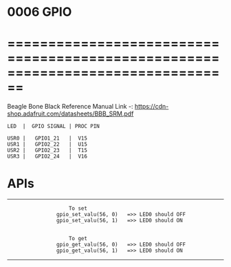 
#				0006 GPIO

================================================================================
===============================================================================


 
Beagle Bone Black Reference Manual
      Link -: https://cdn-shop.adafruit.com/datasheets/BBB_SRM.pdf
	
	
	

	LED  |	GPIO SIGNAL | PROC PIN

	USR0 |   GPIO1_21   |  V15
	USR1 |   GPIO2_22   |  U15
	USR2 |   GPIO2_23   |  T15 
	USR3 |   GPIO2_24   |  V16
	
# APIs
--------------------------------------------------------------------------------------------------
	                    To set
					gpio_set_valu(56, 0)   =>> LED0 should OFF
					gpio_set_valu(56, 1)   =>> LED0 should ON	

	
	                    To get
					gpio_get_valu(56, 0)   =>> LED0 should OFF
					gpio_get_valu(56, 1)   =>> LED0 should ON	

----------------------------------------------------------------------------------------------------


	
